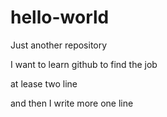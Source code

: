 # hello-world
Just another repository

I want to learn github to find the job

at lease two line 

and then I write more one line 
